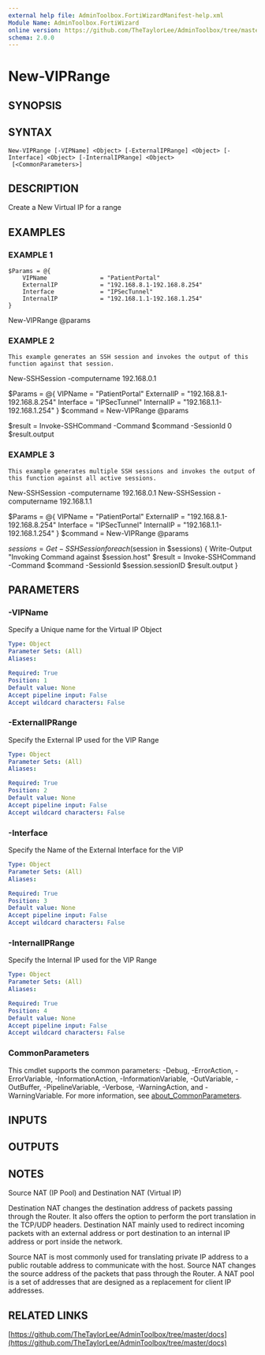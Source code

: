 ```yaml
---
external help file: AdminToolbox.FortiWizardManifest-help.xml
Module Name: AdminToolbox.FortiWizard
online version: https://github.com/TheTaylorLee/AdminToolbox/tree/master/docs
schema: 2.0.0
---
```


# New-VIPRange

## SYNOPSIS

## SYNTAX

```
New-VIPRange [-VIPName] <Object> [-ExternalIPRange] <Object> [-Interface] <Object> [-InternalIPRange] <Object>
 [<CommonParameters>]
```

## DESCRIPTION
Create a New Virtual IP for a range

## EXAMPLES

### EXAMPLE 1
```
$Params = @{
    VIPName               = "PatientPortal"
    ExternalIP            = "192.168.8.1-192.168.8.254"
    Interface             = "IPSecTunnel"
    InternalIP            = "192.168.1.1-192.168.1.254"
}
```

New-VIPRange @params

### EXAMPLE 2
```
This example generates an SSH session and invokes the output of this function against that session.
```

New-SSHSession -computername 192.168.0.1

$Params = @{
    VIPName               = "PatientPortal"
    ExternalIP            = "192.168.8.1-192.168.8.254"
    Interface             = "IPSecTunnel"
    InternalIP            = "192.168.1.1-192.168.1.254"
}
$command = New-VIPRange @params

$result = Invoke-SSHCommand -Command $command -SessionId 0
$result.output

### EXAMPLE 3
```
This example generates multiple SSH sessions and invokes the output of this function against all active sessions.
```

New-SSHSession -computername 192.168.0.1
New-SSHSession -computername 192.168.1.1

$Params = @{
    VIPName               = "PatientPortal"
    ExternalIP            = "192.168.8.1-192.168.8.254"
    Interface             = "IPSecTunnel"
    InternalIP            = "192.168.1.1-192.168.1.254"
}
$command = New-VIPRange @params

$sessions = Get-SSHSession
foreach ($session in $sessions) {
    Write-Output "Invoking Command against $session.host"
    $result = Invoke-SSHCommand -Command $command -SessionId $session.sessionID
    $result.output
}

## PARAMETERS

### -VIPName
Specify a Unique name for the Virtual IP Object

```yaml
Type: Object
Parameter Sets: (All)
Aliases:

Required: True
Position: 1
Default value: None
Accept pipeline input: False
Accept wildcard characters: False
```

### -ExternalIPRange
Specify the External IP used for the VIP Range

```yaml
Type: Object
Parameter Sets: (All)
Aliases:

Required: True
Position: 2
Default value: None
Accept pipeline input: False
Accept wildcard characters: False
```

### -Interface
Specify the Name of the External Interface for the VIP

```yaml
Type: Object
Parameter Sets: (All)
Aliases:

Required: True
Position: 3
Default value: None
Accept pipeline input: False
Accept wildcard characters: False
```

### -InternalIPRange
Specify the Internal IP used for the VIP Range

```yaml
Type: Object
Parameter Sets: (All)
Aliases:

Required: True
Position: 4
Default value: None
Accept pipeline input: False
Accept wildcard characters: False
```

### CommonParameters
This cmdlet supports the common parameters: -Debug, -ErrorAction, -ErrorVariable, -InformationAction, -InformationVariable, -OutVariable, -OutBuffer, -PipelineVariable, -Verbose, -WarningAction, and -WarningVariable. For more information, see [about_CommonParameters](http://go.microsoft.com/fwlink/?LinkID=113216).

## INPUTS

## OUTPUTS

## NOTES
Source NAT (IP Pool) and Destination NAT (Virtual IP)

Destination NAT changes the destination address of packets passing through the Router.
It also offers the option to perform the port translation in the TCP/UDP headers.
Destination NAT mainly used to redirect incoming packets with an external address or port destination to an internal IP address or port inside the network.

Source NAT is most commonly used for translating private IP address to a public routable address to communicate with the host.
Source NAT changes the source address of the packets that pass through the Router.
A NAT pool is a set of addresses that are designed as a replacement for client IP addresses.

## RELATED LINKS

[https://github.com/TheTaylorLee/AdminToolbox/tree/master/docs](https://github.com/TheTaylorLee/AdminToolbox/tree/master/docs)

